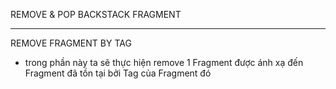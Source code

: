 REMOVE & POP BACKSTACK FRAGMENT

___

REMOVE FRAGMENT BY TAG

- trong phần này ta sẽ thực hiện remove 1 Fragment được ánh xạ đến Fragment đã tồn tại bởi Tag của Fragment đó
